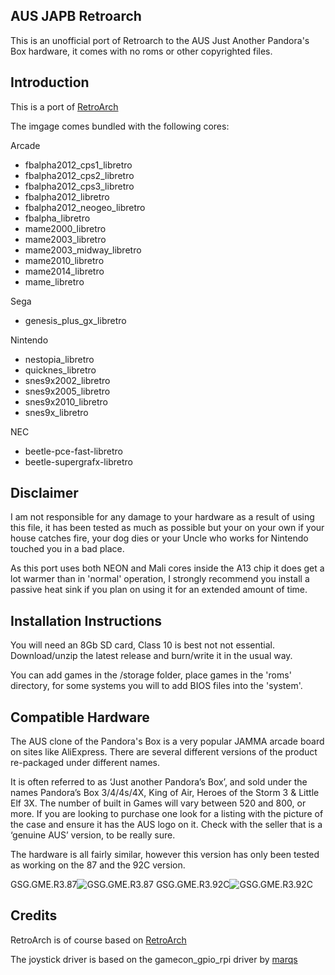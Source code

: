 ## AUS JAPB Retroarch
This is an unofficial port of Retroarch to the AUS Just Another Pandora's Box hardware, it comes with no roms or other copyrighted files.


## Introduction
This is a port of [RetroArch](https://github.com/libretro/RetroArch)

The imgage comes bundled with the following cores:

Arcade
* fbalpha2012_cps1_libretro
* fbalpha2012_cps2_libretro
* fbalpha2012_cps3_libretro
* fbalpha2012_libretro
* fbalpha2012_neogeo_libretro
* fbalpha_libretro
* mame2000_libretro
* mame2003_libretro
* mame2003_midway_libretro
* mame2010_libretro
* mame2014_libretro
* mame_libretro

Sega
* genesis_plus_gx_libretro

Nintendo
* nestopia_libretro
* quicknes_libretro
* snes9x2002_libretro
* snes9x2005_libretro
* snes9x2010_libretro
* snes9x_libretro

NEC
* beetle-pce-fast-libretro
* beetle-supergrafx-libretro


## Disclaimer
I am not responsible for any damage to your hardware as a result of using this file, it has been tested as much as possible but your on your own if your house catches fire, your dog dies or your Uncle who works for Nintendo touched you in a bad place.

As this port uses both NEON and Mali cores inside the A13 chip it does get a lot warmer than in 'normal' operation, I strongly recommend you install a passive heat sink if you plan on using it for an extended amount of time.


## Installation Instructions
You will need an 8Gb SD card, Class 10 is best not not essential.  Download/unzip the latest release and burn/write it in the usual way.

You can add games in the /storage folder, place games in the 'roms' directory, for some systems you will to add BIOS files into the 'system'.


## Compatible Hardware
The AUS clone of the Pandora's Box is a very popular JAMMA arcade board on sites like AliExpress.  There are several different versions of the product re-packaged under different names.

It is often referred to as ‘Just another Pandora’s Box’, and sold under the names Pandora’s Box 3/4/4s/4X, King of Air, Heroes of the Storm 3 & Little Elf 3X.  The number of built in Games will vary between 520 and 800, or more.  If you are looking to purchase one look for a listing with the picture of the case and ensure it has the AUS logo on it.  Check with the seller that is a ‘genuine AUS’ version, to be really sure.

The hardware is all fairly similar, however this version has only been tested as working on the 87 and the 92C version.

GSG.GME.R3.87![GSG.GME.R3.87](https://github.com/sebastian404/aus_pb4_doom/raw/master/media/SG.GME.R3.87.jpg)
GSG.GME.R3.92C![GSG.GME.R3.92C](https://github.com/sebastian404/aus_pb4_doom/raw/master/media/SG.GME.R3.92C.jpg)


## Credits
RetroArch is of course based on [RetroArch](https://github.com/libretro/RetroArch)

The joystick driver is based on the gamecon_gpio_rpi driver by [marqs](https://github.com/marqs85)
